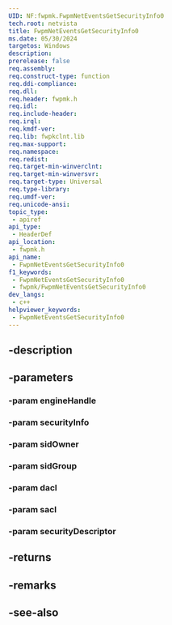 ```yaml
---
UID: NF:fwpmk.FwpmNetEventsGetSecurityInfo0
tech.root: netvista
title: FwpmNetEventsGetSecurityInfo0
ms.date: 05/30/2024
targetos: Windows
description: 
prerelease: false
req.assembly: 
req.construct-type: function
req.ddi-compliance: 
req.dll: 
req.header: fwpmk.h
req.idl: 
req.include-header: 
req.irql: 
req.kmdf-ver: 
req.lib: fwpkclnt.lib
req.max-support: 
req.namespace: 
req.redist: 
req.target-min-winverclnt: 
req.target-min-winversvr: 
req.target-type: Universal
req.type-library: 
req.umdf-ver: 
req.unicode-ansi: 
topic_type:
 - apiref
api_type:
 - HeaderDef
api_location:
 - fwpmk.h
api_name:
 - FwpmNetEventsGetSecurityInfo0
f1_keywords:
 - FwpmNetEventsGetSecurityInfo0
 - fwpmk/FwpmNetEventsGetSecurityInfo0
dev_langs:
 - c++
helpviewer_keywords:
 - FwpmNetEventsGetSecurityInfo0
---
```


## -description

## -parameters

### -param engineHandle

### -param securityInfo

### -param sidOwner

### -param sidGroup

### -param dacl

### -param sacl

### -param securityDescriptor

## -returns

## -remarks

## -see-also

